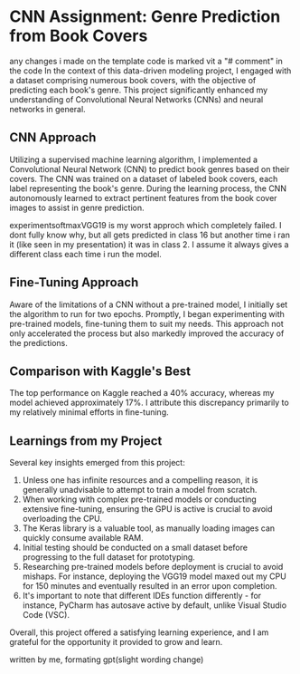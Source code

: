 # CNN Assignment: Genre Prediction from Book Covers

any changes i made on the template code is marked vit a "# comment" in the code
In the context of this data-driven modeling project, I engaged with a dataset comprising numerous book covers, with the objective of predicting each book's genre. This project significantly enhanced my understanding of Convolutional Neural Networks (CNNs) and neural networks in general.

## CNN Approach

Utilizing a supervised machine learning algorithm, I implemented a Convolutional Neural Network (CNN) to predict book genres based on their covers. The CNN was trained on a dataset of labeled book covers, each label representing the book's genre. During the learning process, the CNN autonomously learned to extract pertinent features from the book cover images to assist in genre prediction.

experimentsoftmaxVGG19 is my worst approch which completely failed. I dont fully know why, but all gets predicted in class 16 but another time i ran it (like seen in my presentation) it was in class 2. I assume it always gives a different class each time i run the model.

## Fine-Tuning Approach

Aware of the limitations of a CNN without a pre-trained model, I initially set the algorithm to run for two epochs. Promptly, I began experimenting with pre-trained models, fine-tuning them to suit my needs. This approach not only accelerated the process but also markedly improved the accuracy of the predictions.

## Comparison with Kaggle's Best

The top performance on Kaggle reached a 40% accuracy, whereas my model achieved approximately 17%. I attribute this discrepancy primarily to my relatively minimal efforts in fine-tuning.

## Learnings from my Project

Several key insights emerged from this project:

1. Unless one has infinite resources and a compelling reason, it is generally unadvisable to attempt to train a model from scratch.
2. When working with complex pre-trained models or conducting extensive fine-tuning, ensuring the GPU is active is crucial to avoid overloading the CPU.
3. The Keras library is a valuable tool, as manually loading images can quickly consume available RAM.
4. Initial testing should be conducted on a small dataset before progressing to the full dataset for prototyping.
5. Researching pre-trained models before deployment is crucial to avoid mishaps. For instance, deploying the VGG19 model maxed out my CPU for 150 minutes and eventually resulted in an error upon completion.
6. It's important to note that different IDEs function differently - for instance, PyCharm has autosave active by default, unlike Visual Studio Code (VSC).

Overall, this project offered a satisfying learning experience, and I am grateful for the opportunity it provided to grow and learn.

written by me, formating gpt(slight wording change)
